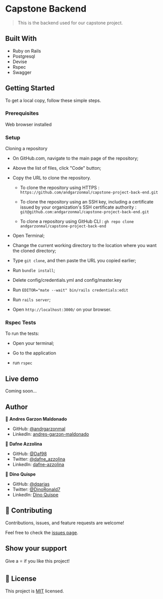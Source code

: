 # Capstone Backend

> This is the backend used for our capstone project.


## Built With

- Ruby on Rails
- Postgresql
- Devise
- Rspec
- Swagger


## Getting Started

To get a local copy, follow these simple steps.

### Prerequisites

Web browser installed

### Setup

Cloning a repository

- On GitHub.com, navigate to the main page of the repository;

- Above the list of files, click "Code" button;

- Copy the URL to clone the repository. 

  - To clone the repository using HTTPS : `https://github.com/andgarzonmal/capstone-project-back-end.git`

  - To clone the repository using an SSH key, including a certificate issued by your organization's SSH certificate authority : `git@github.com:andgarzonmal/capstone-project-back-end.git`

  - To clone a repository using GitHub CLI : `gh repo clone andgarzonmal/capstone-project-back-end`

- Open Terminal;

- Change the current working directory to the location where you want the cloned directory;

- Type `git clone`, and then paste the URL you copied earlier;

- Run `bundle install`;

- Delete config/credentials.yml and config/master.key

- Run `EDITOR="mate --wait" bin/rails credentials:edit`

- Run `rails server`;

- Open `http://localhost:3000/` on your browser.


### Rspec Tests

To run the tests:

- Open your terminal;

- Go to the application

- run `rspec`

## Live demo
Coming soon...
## Author

👤 **Andres Garzon Maldonado**
- GitHub: [@andrgarzonmal](https://github.com/andrgarzonmal)
- LinkedIn: [andres-garzon-maldonado](https://www.linkedin.com/in/andres-garzon-maldonado-951a2a180/)

👤 **Dafne Azzolina**

- GitHub: [@Daf98](https://github.com/Daf98)
- Twitter: [@dafne_azzolina](https://twitter.com/dafne_azzolina)
- LinkedIn: [dafne-azzolina](https://www.linkedin.com/in/dafne-azzolina/)

👤 **Dino Quispe**

- GitHub: [@dqarias](https://github.com/Daf98)
- Twitter: [@DinoRonald7](https://twitter.com/DinoRonald7)
- LinkedIn: [Dino Quispe](https://www.linkedin.com/in/dino-ronald-quispe-arias-8ba72174/)

## 🤝 Contributing

Contributions, issues, and feature requests are welcome!

Feel free to check the [issues page](../../issues/).


## Show your support

Give a ⭐️ if you like this project!

## 📝 License

This project is [MIT](./MIT.md) licensed.
